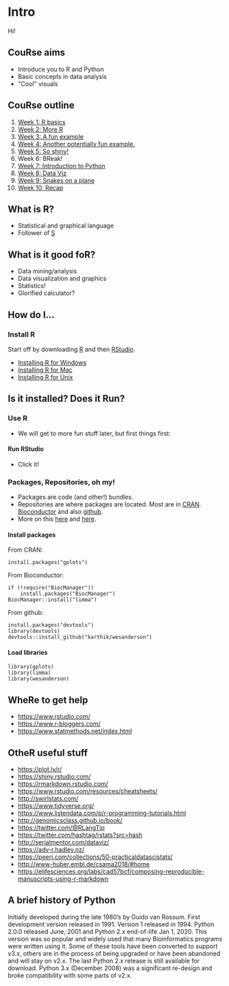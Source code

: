# Intro
Hi! 

## CouRse aims 
- Introduce you to R and Python
- Basic concepts in data analysis
- "Cool" visuals 

## CouRse outline
1. [Week 1: R basics](../lessons/lesson1.md)
2. [Week 2: More R](../lessons/lesson2.md)
3. [Week 3: A fun example](../lessons/lesson3.md)
4. [Week 4: Another potentially fun example.](../lessons/lesson4.md)
5. [Week 5: So shiny!](../lessons/lesson5.md)
6. Week 6: BReak! 
7. [Week 7: Introduction to Python](../lessons/lesson6.md)
8. [Week 8: Data Viz](../lessons/lesson7.md)
9. [Week 9: Snakes on a plane](../lessons/lesson8.md)
10. [Week 10: Recap](../lessons/lesson9.md)

## What is R? 
- Statistical and graphical language
- Follower of [S](https://en.wikipedia.org/wiki/S_(programming_language))

## What is it good foR?  
- Data mining/analysis 
- Data visualization and graphics
- Statistics! 
- Glorified calculator? 

## How do I...
### Install R
Start off by downloading [R](https://cran.r-project.org/) and then [RStudio](https://www.rstudio.com/).
- [Installing R for Windows](installwindows.md)
- [Installing R for Mac](installmac.md)
- [Installing R for Unix](installunix.md)

## Is it installed? Does it Run? 
### Use R 
- We will get to more fun stuff later, but first things first: 
#### Run RStudio
- Click it! 

### Packages, Repositories, oh my!
- Packages are code (and other!) bundles. 
- Repositories are where packages are located. Most are in [CRAN](https://cran.r-project.org/web/packages/). [Bioconductor](https://www.bioconductor.org/packages/release/BiocViews.html) and also [github](https://github.com/trending/r). 
- More on this [here](http://r-pkgs.had.co.nz/) and [here](https://www.datacamp.com/community/tutorials/r-packages-guide). 
#### Install packages
From CRAN: 
``` 
install.packages("gplots")
```
From Bioconductor: 
``` 
if (!require("BiocManager"))
    install.packages("BiocManager")
BiocManager::install("limma")
```
From github:
```  
install.packages("devtools")
library(devtools)
devtools::install_github("karthik/wesanderson")
```
#### Load libraries 
```
library(gplots)
library(limma)
library(wesanderson)
```

## WheRe to get help
- https://www.rstudio.com/
- https://www.r-bloggers.com/
- https://www.statmethods.net/index.html

## OtheR useful stuff 
- https://plot.ly/r/
- https://shiny.rstudio.com/
- https://rmarkdown.rstudio.com/
- https://www.rstudio.com/resources/cheatsheets/ 
- http://swirlstats.com/
- https://www.tidyverse.org/
- https://www.listendata.com/p/r-programming-tutorials.html
- http://genomicsclass.github.io/book/
- https://twitter.com/@RLangTip 
- https://twitter.com/hashtag/rstats?src=hash
- http://serialmentor.com/dataviz/
- https://adv-r.hadley.nz/
- https://peerj.com/collections/50-practicaldatascistats/
- http://www-huber.embl.de/csama2018/#home
- https://elifesciences.org/labs/cad57bcf/composing-reproducible-manuscripts-using-r-markdown


## A brief history of Python
Initially developed during the late 1980’s by Guido van Rossum. First development version released in 1991. Version 1 released in 1994.
Python 2.0.0 released June, 2001 and Python 2.x end-of-life Jan 1, 2020.
This version was so popular and widely used that many Bioinformatics programs were written using it. Some of these tools have been converted to support v3.x, others are in the process of being upgraded or have been abandoned and will stay on v2.x. The last Python 2.x release is still available for download.
Python 3.x (December 2008) was a significant re-design and broke compatibility with some parts of v2.x.
